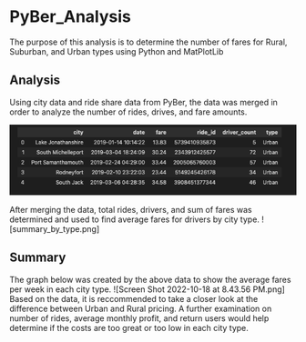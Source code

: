 # PyBer_Analysis
The purpose of this analysis is to determine the number of fares for Rural, Suburban, and Urban types using Python and MatPlotLib
## Analysis
Using city data and ride share data from PyBer, the data was merged in order to analyze the number of rides, drives, and fare amounts.

![summary_1.png](https://github.com/SWhiteRice1/PyBer_Analysis/blob/main/summary_1.png)

After merging the data, total rides, drivers, and sum of fares was determined and used to find average fares for drivers by city type. 
![summary_by_type.png]
## Summary
The graph below was created by the above data to show the average fares per week in each city type.
![Screen Shot 2022-10-18 at 8.43.56 PM.png]
Based on the data, it is reccommended to take a closer look at the difference between Urban and Rural pricing. A further examination on number of rides, average monthly profit, and return users would help determine if the costs are too great or too low in each city type. 
